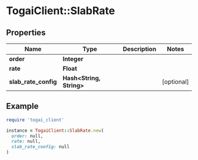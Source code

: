 # TogaiClient::SlabRate

## Properties

| Name | Type | Description | Notes |
| ---- | ---- | ----------- | ----- |
| **order** | **Integer** |  |  |
| **rate** | **Float** |  |  |
| **slab_rate_config** | **Hash&lt;String, String&gt;** |  | [optional] |

## Example

```ruby
require 'togai_client'

instance = TogaiClient::SlabRate.new(
  order: null,
  rate: null,
  slab_rate_config: null
)
```

